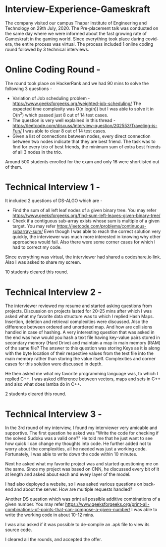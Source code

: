 # Interview-Experience-Gameskraft

The company visited our campus Thapar Institute of Engineering and Technology on 29th July, 2020. The Pre-placement talk was conducted on the same day where we were informed about the fast growing rate of Gameskraft in the gaming world. Since everything took place during covid-era, the entire process was virtual. The process included 1 online coding round followed by 3 technical interviews.

# Online Coding Round - 

The round took place on HackerRank and we had 90 mins to solve the following 3 questions - 

  - Variation of Job scheduling problem - https://www.geeksforgeeks.org/weighted-job-scheduling/ The expected time complexity was O(n log(n)) but I was able to solve it in O(n<sup>2</sup>) which passed just 8 out of 14 test cases.
  - The question is very well explained in this thread - https://leetcode.com/discuss/interview-question/202553/Traveling-is-Fun/ I was able to clear 8 out of 14 test cases.
  - Given a list of connections between nodes, every direct connection between two nodes indicate that they are best friend. The task was to find for every trio of best friends, the minimum sum of extra best friends of all 3 nodes in the trio.

Around 500 students enrolled for the exam and only 16 were shortlisted out of them.

# Technical Interview 1 - 

It included 2 questions of DS-ALGO which are - 

  - Find the sum of all left leaf nodes of a given binary tree. You may refer https://www.geeksforgeeks.org/find-sum-left-leaves-given-binary-tree/
  - Check if a contiguous sub-array exists whose sum is multiple of a given target. You may refer https://leetcode.com/problems/continuous-subarray-sum/ Even though I was able to reach the correct solution very quickly, the interviewer was much more interested in knowing why other approaches would fail. Also there were some corner cases for which I had to correct my code.

Since everything was virtual, the interviewer had shared a codeshare.io link. Also I was asked to share my screen.

10 students cleared this round.

# Technical Interview 2 - 

The interviewer reviewed my resume and started asking questions from projects. Discussion on projects lasted for 20-25 mins after which I was asked what my favorite data structure was to which I replied Hash Maps.  Insertion, deletion and retrieval complexities were discussed. Also the difference between ordered and unordered map. And how are collisions handled in case of hashing. A very interesting question that was asked in the end was how would you hash a text file having key-value pairs stored in secondary memory (Hard Drive) and maintain a map in main memory (RAM) of the same file?  The answer to this question was storing Keys as it is along with the byte location of their respective values from the text file into the main memory rather than storing the value itself. Complexities and corner cases for this solution were discussed in depth.

He then asked me what my favorite programming language was, to which I replied C++. I was asked difference between vectors, maps and sets in C++ and also what does lamba do in C++.

2 students cleared this round.

# Technical Interview 3 -

In the 3rd round of my interview, I found my interviewer very amicable and supportive. The first question he asked was "Write the code for checking if the solved Sudoku was a valid one?" He told me that he just want to see how quick I can change my thoughts into code. He further added not to worry about the complexities, all he needed was just a working code. Fortunately, I was able to write down the code within 10 minutes.

Next he asked what my favorite project was and started questioning me on the same. Since my project was based on CNN, he discussed every bit of it at length and asked about each and every layer of the model.

I had also deployed a website, so I was asked various questions on back-end and about the server. How are multiple requests handled?

Another DS question which was print all possible additive combinations of a given number. You may refer https://www.geeksforgeeks.org/print-all-combinations-of-points-that-can-compose-a-given-number/ I was able to write the working code in about 10-12 mins.

I was also asked if it was possible to de-compile an .apk file to view its source code.

I cleared all the rounds, and accepted the  offer.
